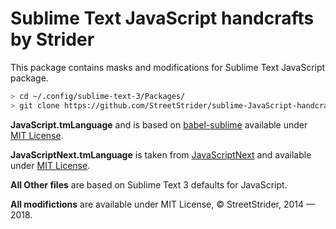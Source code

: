 # Sublime Text JavaScript handcrafts by Strider

This package contains masks and modifications for Sublime Text JavaScript package.

```sh
> cd ~/.config/sublime-text-3/Packages/
> git clone https://github.com/StreetStrider/sublime-JavaScript-handcrafts.git JavaScript
```

**JavaScript.tmLanguage** and is based on [babel-sublime](https://github.com/babel/babel-sublime) available under [MIT License](https://github.com/babel/babel-sublime/blob/master/LICENSE).

**JavaScriptNext.tmLanguage** is taken from [JavaScriptNext](https://github.com/Benvie/JavaScriptNext.tmLanguage) and available under [MIT License](https://github.com/Benvie/JavaScriptNext.tmLanguage/blob/master/LICENSE).

**All Other files** are based on Sublime Text 3 defaults for JavaScript.

**All modifictions** are available under MIT License, © StreetStrider, 2014 — 2018.
